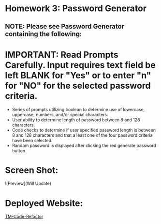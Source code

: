 
# Homework 3: Password Generator

## NOTE: Please see Password Generator containing the following:

# IMPORTANT: Read Prompts Carefully.  Input requires text field be left BLANK for "Yes" or to enter "n" for "NO" for the selected password criteria.

* Series of prompts utilizing boolean to determine use of lowercase, uppercase, numbers, and/or special characters.
* User ability to determine length of password between 8 and 128 characters.
* Code checks to determine  if user specified password length is between 8 and 128 characters and that a least one of the four password criteria have been selected.
* Random password is displayed after clicking the red generate password button.

# Screen Shot:  
![Preview](Will Update)

# Deployed Website:
[TM-Code-Refactor](https://t0930.github.io/TM-Password-Generator)